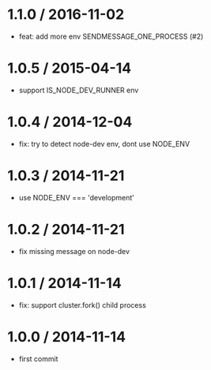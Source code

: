 
1.1.0 / 2016-11-02
==================

  * feat: add more env SENDMESSAGE_ONE_PROCESS (#2)

1.0.5 / 2015-04-14
==================

 * support IS_NODE_DEV_RUNNER env

1.0.4 / 2014-12-04
==================

 * fix: try to detect node-dev env, dont use NODE_ENV

1.0.3 / 2014-11-21
==================

 * use NODE_ENV === 'development'

1.0.2 / 2014-11-21
==================

 * fix missing message on node-dev

1.0.1 / 2014-11-14
==================

 * fix: support cluster.fork() child process

1.0.0 / 2014-11-14
==================

 * first commit
